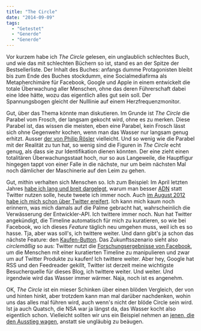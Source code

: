 ```yaml
---
title: "The Circle"
date: "2014-09-09"
tags:
  - "Getestet"
  - "Generde"
  - "Generde"
---
```


Vor kurzem habe ich _The Circle_ gelesen, ein unglaublich schlechtes Buch, und wie das mit schlechten Büchern so ist, stand es an der Spitze der Bestsellerliste. Der Inhalt des Buches: anfangs dumme Protagonisten bleibt bis zum Ende des Buches stockdumm, eine Socialmediafirma als Metapherchimäre für Facebook, Google und Apple in einem entwickelt die totale Überwachung aller Menschen, ohne das deren Führerschaft dabei eine Idee hätte, wozu das eigentlich alles gut sein soll. Der Spannungsbogen gleicht der Nulllinie auf einem Herzfrequenzmonitor. </rant>

Gut, über das Thema könnte man diskutieren. Im Grunde ist _The Circle_ die Parabel vom Frosch, der langsam gekocht wird, ohne es zu merken. Diese Parabel ist, das wissen die meisten, eben eine Parabel, kein Frosch lässt sich ohne Gegenwehr kochen, wenn man das Wasser nur langsam genug erhitzt. Ausser [der von Philip Rösler](http://m.youtube.com/watch?v=RaJaocFrUmI) vielleicht. Und so wenig wie die Parabel mit der Realität zu tun hat, so wenig sind die Figuren in _The Circle_ echt genug, als dass sie zur Identifikation dienen könnten. Der eine zieht einen totalitären Überwachungsstaat hoch, nur so aus Langeweile, die Hauptfigur hingegen tappt von einer Falle in die nächste, nur um beim nächsten Mal noch dämlicher der Maschinerie auf den Leim zu gehen.

Gut, mithin verhalten sich Menschen so. Ich zum Beispiel: Im April letzten Jahres [habe ich lang und breit dargelegt](http://nicobruenjes.de/2013/04/app-net/), warum man besser [ADN](http://app.net) statt Twitter nutzen solle, heute tweete ich immer noch. Auch [im August 2012 habe ich mich schon über Twitter ereifert](/codecandies/2012/08/17/twitter-angst/). Ich kann mich kaum noch erinnern, was mich damals auf die Palme gebracht hat, wahrscheinlich die Verwässerung der Entwickler-API. Ich twittere immer noch. Nun hat Twitter angekündigt, die Timeline automatisch für mich zu kuratieren, so wie bei Facebook, wo ich dieses _Feature_ täglich neu umgehen muss, weil ich es so hasse. Tja, aber was soll's, ich twittere weiter. Und dann gibt's ja schon das nächste Feature: den [Kaufen-Button](http://www.wired.com/2014/09/twitter-roles-out-buy-button-transforms-tweets-into-retail-engines/). Das Zukunftsszenario sieht also _circlemäßig_ so aus: Twitter nutzt die [Forschungsergebnisse von Facebook](http://nicobruenjes.de/2014/06/das-facebookexperiment/), um die Menschen mit einer kuratierten Timeline zu manipulieren und zwar um auf Twitter Produkte zu kaufen! Ich twittere weiter. Aber hey, Google hat RSS und den Feedreader gekillt, Twitter ist derzeit meine wichtigste Besucherquelle für dieses Blog, ich twittere weiter. Und weiter. Und irgendwie wird das Wasser immer wärmer. Naja, noch ist es angenehm.

OK, _The Circle_ ist ein mieser Schinken über einen blöden Vergleich, der von und hinten hinkt, aber trotzdem kann man mal darüber nachdenken, wohin uns das alles mal führen wird, auch wenn's nicht der blöde Circle sein wird. Ist ja auch Quatsch, die NSA war ja längst da, das Wasser kocht also eigentlich schon. Vielleicht sollten wir uns ein Beispiel nehmen an [jenen, die den Ausstieg wagen](http://www.zehe-edv.de/2014/09/07/ich-werde-google-frei/), anstatt sie ungläubig zu beäugen.
